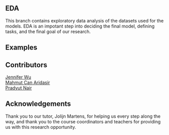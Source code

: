 ## EDA 
This branch contains exploratory data analysis of the datasets used for the models. EDA is an impotant step into deciding the final model, defining tasks, and the final goal of our research.

## Examples



## Contributors
[Jennifer Wu](https://github.com/j-jenniferwu) \
[Mahmut Can Aridasir](https://github.com/mahmutcan1) \
[Pradyut Nair](https://github.com/pradyutnair) 



## Acknowledgements
Thank you to our tutor, Jolijn Martens, for helping us every step along the way, and thank you to the course coordinators and teachers for providing us with this research opportunity.
